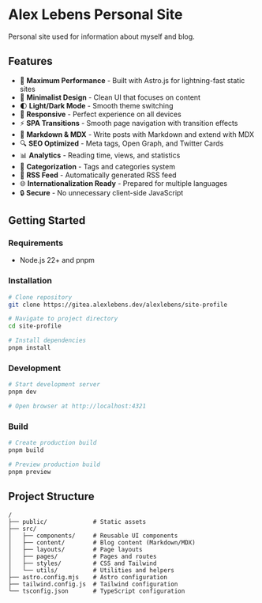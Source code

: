 # Alex Lebens Personal Site

Personal site used for information about myself and blog.

## Features

- 🚀 **Maximum Performance** - Built with Astro.js for lightning-fast static sites
- 🎨 **Minimalist Design** - Clean UI that focuses on content
- 🌓 **Light/Dark Mode** - Smooth theme switching
- 📱 **Responsive** - Perfect experience on all devices
- ⚡ **SPA Transitions** - Smooth page navigation with transition effects
- 📝 **Markdown & MDX** - Write posts with Markdown and extend with MDX
- 🔍 **SEO Optimized** - Meta tags, Open Graph, and Twitter Cards
- 📊 **Analytics** - Reading time, views, and statistics
- 🔖 **Categorization** - Tags and categories system
- 🔄 **RSS Feed** - Automatically generated RSS feed
- 🌐 **Internationalization Ready** - Prepared for multiple languages
- 🔒 **Secure** - No unnecessary client-side JavaScript

## Getting Started

### Requirements

- Node.js 22+ and pnpm

### Installation

```bash
# Clone repository
git clone https://gitea.alexlebens.dev/alexlebens/site-profile

# Navigate to project directory
cd site-profile

# Install dependencies
pnpm install

```

### Development

```bash
# Start development server
pnpm dev

# Open browser at http://localhost:4321
```

### Build

```bash
# Create production build
pnpm build

# Preview production build
pnpm preview
```

## Project Structure

```
/
├── public/             # Static assets
├── src/
│   ├── components/     # Reusable UI components
│   ├── content/        # Blog content (Markdown/MDX)
│   ├── layouts/        # Page layouts
│   ├── pages/          # Pages and routes
│   ├── styles/         # CSS and Tailwind
│   └── utils/          # Utilities and helpers
├── astro.config.mjs    # Astro configuration
├── tailwind.config.js  # Tailwind configuration
└── tsconfig.json       # TypeScript configuration
```
